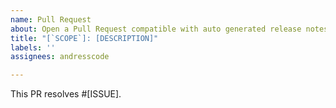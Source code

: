 ```yaml
---
name: Pull Request
about: Open a Pull Request compatible with auto generated release notes.
title: "[`SCOPE`]: [DESCRIPTION]"
labels: ''
assignees: andresscode

---
```


This PR resolves #[ISSUE].

